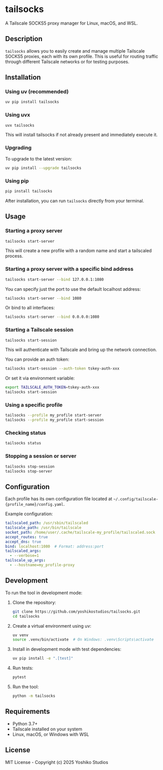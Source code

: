 # tailsocks

A Tailscale SOCKS5 proxy manager for Linux, macOS, and WSL.

## Description

`tailsocks` allows you to easily create and manage multiple Tailscale SOCKS5 proxies, each with its own profile. This is useful for routing traffic through different Tailscale networks or for testing purposes.

## Installation

### Using uv (recommended)

```bash
uv pip install tailsocks
```

### Using uvx

```bash
uvx tailsocks
```
This will install tailsocks if not already present and immediately execute it.

### Upgrading

To upgrade to the latest version:

```bash
uv pip install --upgrade tailsocks
```

### Using pip

```bash
pip install tailsocks
```

After installation, you can run `tailsocks` directly from your terminal.

## Usage

### Starting a proxy server

```bash
tailsocks start-server
```

This will create a new profile with a random name and start a tailscaled process.

### Starting a proxy server with a specific bind address

```bash
tailsocks start-server --bind 127.0.0.1:1080
```

You can specify just the port to use the default localhost address:

```bash
tailsocks start-server --bind 1080
```

Or bind to all interfaces:

```bash
tailsocks start-server --bind 0.0.0.0:1080
```

### Starting a Tailscale session

```bash
tailsocks start-session
```

This will authenticate with Tailscale and bring up the network connection.

You can provide an auth token:

```bash
tailsocks start-session --auth-token tskey-auth-xxx
```

Or set it via environment variable:

```bash
export TAILSCALE_AUTH_TOKEN=tskey-auth-xxx
tailsocks start-session
```

### Using a specific profile

```bash
tailsocks --profile my_profile start-server
tailsocks --profile my_profile start-session
```

### Checking status

```bash
tailsocks status
```

### Stopping a session or server

```bash
tailsocks stop-session
tailsocks stop-server
```

## Configuration

Each profile has its own configuration file located at `~/.config/tailscale-{profile_name}/config.yaml`.

Example configuration:

```yaml
tailscaled_path: /usr/sbin/tailscaled
tailscale_path: /usr/bin/tailscale
socket_path: /home/user/.cache/tailscale-my_profile/tailscaled.sock
accept_routes: true
accept_dns: true
bind: localhost:1080  # Format: address:port
tailscaled_args:
  - --verbose=1
tailscale_up_args:
  - --hostname=my_profile-proxy
```

## Development

To run the tool in development mode:

1. Clone the repository:
   ```bash
   git clone https://github.com/yoshikostudios/tailsocks.git
   cd tailsocks
   ```

2. Create a virtual environment using uv:
   ```bash
   uv venv
   source .venv/bin/activate  # On Windows: .venv\Scripts\activate
   ```

3. Install in development mode with test dependencies:
   ```bash
   uv pip install -e ".[test]"
   ```

4. Run tests:
   ```bash
   pytest
   ```

5. Run the tool:
   ```bash
   python -m tailsocks
   ```

## Requirements

- Python 3.7+
- Tailscale installed on your system
- Linux, macOS, or Windows with WSL

## License

MIT License - Copyright (c) 2025 Yoshiko Studios
